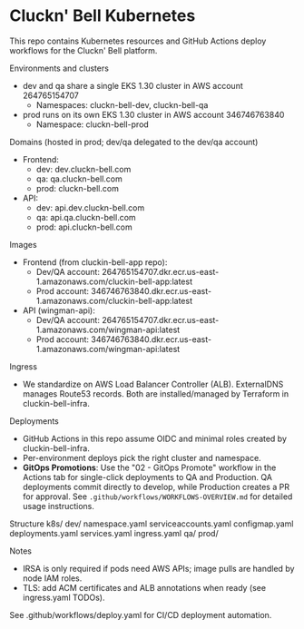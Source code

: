 # Cluckn' Bell Kubernetes

This repo contains Kubernetes resources and GitHub Actions deploy workflows for the Cluckn' Bell platform.

Environments and clusters
- dev and qa share a single EKS 1.30 cluster in AWS account 264765154707
  - Namespaces: cluckn-bell-dev, cluckn-bell-qa
- prod runs on its own EKS 1.30 cluster in AWS account 346746763840
  - Namespace: cluckn-bell-prod

Domains (hosted in prod; dev/qa delegated to the dev/qa account)
- Frontend:
  - dev: dev.cluckn-bell.com
  - qa: qa.cluckn-bell.com
  - prod: cluckn-bell.com
- API:
  - dev: api.dev.cluckn-bell.com
  - qa: api.qa.cluckn-bell.com
  - prod: api.cluckn-bell.com

Images
- Frontend (from cluckin-bell-app repo):
  - Dev/QA account: 264765154707.dkr.ecr.us-east-1.amazonaws.com/cluckin-bell-app:latest
  - Prod account:    346746763840.dkr.ecr.us-east-1.amazonaws.com/cluckin-bell-app:latest
- API (wingman-api):
  - Dev/QA account: 264765154707.dkr.ecr.us-east-1.amazonaws.com/wingman-api:latest
  - Prod account:    346746763840.dkr.ecr.us-east-1.amazonaws.com/wingman-api:latest

Ingress
- We standardize on AWS Load Balancer Controller (ALB). ExternalDNS manages Route53 records. Both are installed/managed by Terraform in cluckin-bell-infra.

Deployments
- GitHub Actions in this repo assume OIDC and minimal roles created by cluckin-bell-infra.
- Per-environment deploys pick the right cluster and namespace.
- **GitOps Promotions**: Use the "02 - GitOps Promote" workflow in the Actions tab for single-click deployments to QA and Production. QA deployments commit directly to develop, while Production creates a PR for approval. See `.github/workflows/WORKFLOWS-OVERVIEW.md` for detailed usage instructions.

Structure
k8s/
  dev/
    namespace.yaml
    serviceaccounts.yaml
    configmap.yaml
    deployments.yaml
    services.yaml
    ingress.yaml
  qa/
  prod/

Notes
- IRSA is only required if pods need AWS APIs; image pulls are handled by node IAM roles.
- TLS: add ACM certificates and ALB annotations when ready (see ingress.yaml TODOs).

See .github/workflows/deploy.yaml for CI/CD deployment automation.
